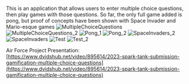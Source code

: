This is an application that allows users to enter multiple choice questions, then play games with those questions. So far, the only full game added is pong, but proof of concepts
have been shown with Space Invader and Mario-esque games
![MultipleChoiceQuestions](https://github.com/suspiciousZolotayaRybka/dynamic_questions/assets/116288117/8fd77df0-290b-4f27-9c5a-edeac8f5c5fb)
![MultipleChoiceQuestions_2](https://github.com/suspiciousZolotayaRybka/dynamic_questions/assets/116288117/040384cc-dc6c-4637-837d-fc928e6045e7)
![Pong_1](https://github.com/suspiciousZolotayaRybka/dynamic_questions/assets/116288117/a0fbb9ac-4e1e-44b1-a11d-6084fce7e4e0)
![Pong_2](https://github.com/suspiciousZolotayaRybka/dynamic_questions/assets/116288117/8c803235-0f11-4b7e-bb93-44248416c805)
![SpaceInvaders_2](https://github.com/suspiciousZolotayaRybka/dynamic_questions/assets/116288117/f2d67f7e-94e4-4a88-ad0c-531a1c02ce61)
![SpaceInvaders](https://github.com/suspiciousZolotayaRybka/dynamic_questions/assets/116288117/14d5c57f-5f57-43c3-8192-625ebe7fdecb)
![Test](https://github.com/suspiciousZolotayaRybka/dynamic_questions/assets/116288117/24f650a4-3beb-4254-a563-bb29adaad4a1)
![Test_2](https://github.com/suspiciousZolotayaRybka/dynamic_questions/assets/116288117/9873839b-26bc-4d81-a1aa-97ecbd81e750)

Air Force Project Presentation: [https://www.dvidshub.net/video/895614/2023-spark-tank-submission-gamification-multiple-choice-questions](https://www.dvidshub.net/video/895614/2023-spark-tank-submission-gamification-multiple-choice-questions)
